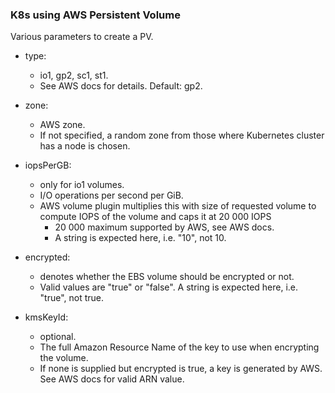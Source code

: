 
### K8s using AWS Persistent Volume

Various parameters to create a PV.

- type: 
  - io1, gp2, sc1, st1. 
  - See AWS docs for details. Default: gp2.

- zone: 
  - AWS zone. 
  - If not specified, a random zone from those where Kubernetes cluster has a node is chosen.

- iopsPerGB: 
  - only for io1 volumes. 
  - I/O operations per second per GiB. 
  - AWS volume plugin multiplies this with size of requested volume to compute IOPS of the volume and caps it at 20 000 IOPS 
    - 20 000 maximum supported by AWS, see AWS docs. 
    - A string is expected here, i.e. "10", not 10.

- encrypted: 
  - denotes whether the EBS volume should be encrypted or not. 
  - Valid values are "true" or "false". A string is expected here, i.e. "true", not true.

- kmsKeyId: 
  - optional.
  - The full Amazon Resource Name of the key to use when encrypting the volume. 
  - If none is supplied but encrypted is true, a key is generated by AWS. See AWS docs for valid ARN value.
